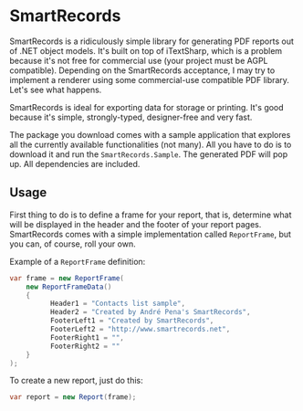 SmartRecords
============

SmartRecords is a ridiculously simple library for generating PDF reports out of .NET object models. It's built on top of iTextSharp, which is a problem because it's not free for commercial use (your project must be AGPL compatible). Depending on the SmartRecords acceptance, I may try to implement a renderer using some commercial-use compatible PDF library. Let's see what happens.

SmartRecords is ideal for exporting data for storage or printing. It's good because it's simple, strongly-typed, designer-free and very fast.

The package you download comes with a sample application that explores all the currently available functionalities (not many). All you have to do is to download it and run the `SmartRecords.Sample`. The generated PDF will pop up. All dependencies are included.

Usage
-----

First thing to do is to define a frame for your report, that is, determine what will be displayed in the header and the footer of your report pages. SmartRecords comes with a simple implementation called `ReportFrame`, but you can, of course, roll your own.

Example of a `ReportFrame` definition:
```csharp
var frame = new ReportFrame(
	new ReportFrameData()
	{
		  Header1 = "Contacts list sample",
		  Header2 = "Created by André Pena's SmartRecords",
		  FooterLeft1 = "Created by SmartRecords",
		  FooterLeft2 = "http://www.smartrecords.net",
		  FooterRight1 = "",
		  FooterRight2 = ""
	}
);
```

To create a new report, just do this:

```csharp
var report = new Report(frame);
```

